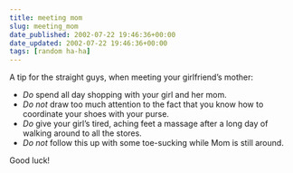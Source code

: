 ```yaml
---
title: meeting mom
slug: meeting_mom
date_published: 2002-07-22 19:46:36+00:00
date_updated: 2002-07-22 19:46:36+00:00
tags: [random ha-ha]
---
```

A tip for the straight guys, when meeting your girlfriend’s mother:

- *Do* spend all day shopping with your girl and her mom.
- *Do not* draw too much attention to the fact that you know how to coordinate your shoes with your purse.
- *Do* give your girl’s tired, aching feet a massage after a long day of walking around to all the stores.
- *Do not* follow this up with some toe-sucking while Mom is still around.

Good luck!
